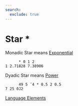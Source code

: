 ```yaml
---
search:
  exclude: true
---
```

<h1 class="heading"><span class="name">Star</span> <span class="command">*</span></h1>


Monadic Star means
[Exponential](../primitive-functions/exponential.md)
```apl
      * 0 1 2
1 2.71828 7.38906
```

Dyadic Star means
[Power](../primitive-functions/power.md)
```apl
      49 5 ¯4 * 0.5 2 0.5
7 25 0J2
```
[Language Elements](../glyphs.md)


